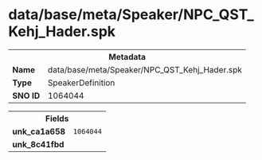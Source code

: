 <h1>data/base/meta/Speaker/NPC_QST_Kehj_Hader.spk</h1><table><tr><th colspan="100%">Metadata</th></tr><tr><td><b>Name</b></td><td>data/base/meta/Speaker/NPC_QST_Kehj_Hader.spk</td></tr><tr><td><b>Type</b></td><td>SpeakerDefinition</td></tr><tr><td><b>SNO ID</b></td><td>1064044</td></tr></table>

<table><tr><th colspan="100%">Fields</th></tr><tr><td><b>unk_ca1a658</b></td><td><code>1064044</code></td></tr><tr><td><b>unk_8c41fbd</b></td><td></td></tr></table>

